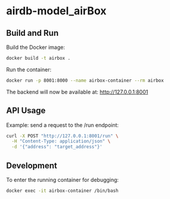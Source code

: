 # airdb-model_airBox

## Build and Run

Build the Docker image:

```bash
docker build -t airbox .
```

Run the container:

```bash
docker run -p 8001:8000 --name airbox-container --rm airbox
```

The backend will now be available at: http://127.0.0.1:8001

## API Usage

Example: send a request to the /run endpoint:

```bash
curl -X POST "http://127.0.0.1:8001/run" \
  -H "Content-Type: application/json" \
  -d '{"address": "target_address"}'
```

## Development

To enter the running container for debugging:

```bash
docker exec -it airbox-container /bin/bash
```
